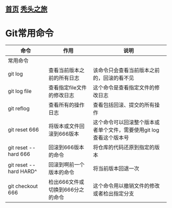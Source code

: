 [首页](../../../README.md)
[秃头之旅](../index.md)
---

# Git常用命令 #
| 命令 | 作用 | 说明 |
|---|---|---|
| 常用命令 |  |  |
| git log | 查看当前版本之前的所有日志 | 该命令只会查看当前版本之前的，回滚的看不见 |
| git log file | 查看指定file文件的修改日志 | 这个命令是查看指定文件的修改日志 |  
| git reflog | 查看所有的操作日志 | 查看包括回滚、提交的所有操作 |
| git reset 666 | 将版本或文件回滚到666版本 | 这个命令可以回滚整个版本或者单个文件，需要使用git log查看这个版本号 |
| git reset --hard 666 | 回滚到666版本的命令 | 将仓库的代码还原到指定的版本 |
| git reset --hard HARD^ | 回滚到啊前一个版本的命令 | 将当前版本回退一次 |
| git checkout 666 | 检出666文件或切换到666分之的命令 | 这个命令用以撤销文件的修改或者检出指定分支 |
 